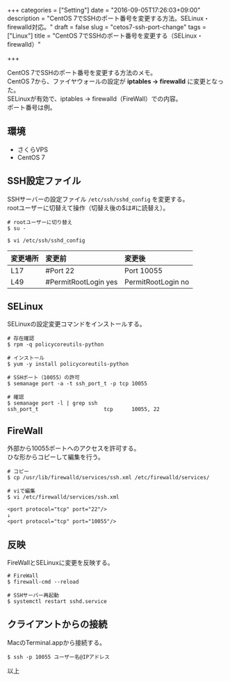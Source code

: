 +++
categories = ["Setting"]
date = "2016-09-05T17:26:03+09:00"
description = "CentOS 7でSSHのポート番号を変更する方法。SELinux・firewalld対応。"
draft = false
slug = "cetos7-ssh-port-change"
tags = ["Linux"]
title = "CentOS 7でSSHのポート番号を変更する（SELinux・firewalld）"

+++

CentOS 7でSSHのポート番号を変更する方法のメモ。  
CentOS 7から、ファイヤウォールの設定が **iptables → firewalld** に変更となった。  
SELinuxが有効で、iptables → firewalld（FireWall）での内容。  
ポート番号は例。


## 環境
- さくらVPS
- CentOS 7


## SSH設定ファイル
SSHサーバーの設定ファイル `/etc/ssh/sshd_config` を変更する。  
rootユーザーに切替えて操作（切替え後の$は#に読替え）。

```@bash
# rootユーザーに切り替え
$ su -

$ vi /etc/ssh/sshd_config
```

| 変更場所 | 変更前               | 変更後             |
|:---------|:---------------------|:-------------------|
| L17      | #Port 22             | Port 10055         |
| L49      | #PermitRootLogin yes | PermitRootLogin no |


## SELinux
SELinuxの設定変更コマンドをインストールする。
```@bash
# 存在確認
$ rpm -q policycoreutils-python

# インストール
$ yum -y install policycoreutils-python

# SSHポート（10055）の許可
$ semanage port -a -t ssh_port_t -p tcp 10055

# 確認
$ semanage port -l | grep ssh
ssh_port_t                     tcp      10055, 22
```


## FireWall
外部から10055ポートへのアクセスを許可する。  
ひな形からコピーして編集を行う。

```@bash
# コピー
$ cp /usr/lib/firewalld/services/ssh.xml /etc/firewalld/services/

# viで編集
$ vi /etc/firewalld/services/ssh.xml

<port protocol="tcp" port="22"/>
↓
<port protocol="tcp" port="10055"/>
```


## 反映
FireWallとSELinuxに変更を反映する。

```@bash
# FireWall
$ firewall-cmd --reload

# SSHサーバー再起動
$ systemctl restart sshd.service
```


## クライアントからの接続
MacのTerminal.appから接続する。

```@bash
$ ssh -p 10055 ユーザー名@IPアドレス
```

以上
